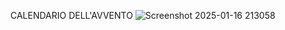 CALENDARIO DELL'AVVENTO
![Screenshot 2025-01-16 213058](https://github.com/user-attachments/assets/c3b69b59-1459-4549-a6d6-1231d4a18ac4)
